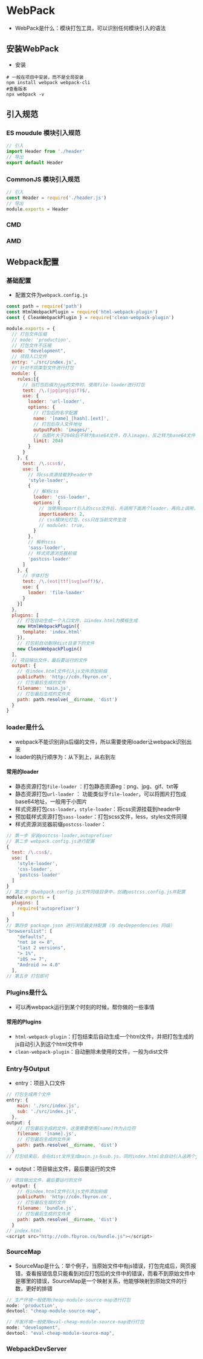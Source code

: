 # WebPack
* WebPack是什么：模块打包工具，可以识别任何模块引入的语法
## 安装WebPack
* 安装
```shell
# 一般在项目中安装，而不是全局安装
npm install webpack webpack-cli
#查看版本
npx webpack -v
```

## 引入规范
### ES moudule 模块引入规范
```javascript
// 引入
import Header from './header'
// 导出
export default Header
```

### CommonJS 模块引入规范
```javascript
// 引入
const Header = require('./header.js')
// 导出
module.exports = Header
```

### CMD
### AMD

## Webpack配置
### 基础配置
* 配置文件为`webpack.config.js`
```javascript
const path = require('path')
const HtmlWebpackPlugin = require('html-webpack-plugin')
const { CleanWebpackPlugin } = require('clean-webpack-plugin')

module.exports = {
  // 打包文件压缩
  // mode: 'production',
  // 打包文件不压缩
  mode: "development",
  // 项目入口文件
  entry: './src/index.js',
  // 针对不同类型文件进行打包
  module: {
    rules:[{
      // 当打包后缀为jpg的文件时，使用file-loader进行打包
      test: /\.(jpg|png|gif)$/,
      use: {
        loader: 'url-loader',
        options: {
          // 打包后的名字配置
          name: '[name]_[hash].[ext]',
          // 打包后存入文件地址
          outputPath: 'images/',
          // 当图片大于2048后不转为base64文件，存入images，反之转为base64文件
          limit: 2048
        }
      }
    }, {
      test: /\.scss$/,
      use: [
        // 将css资源挂载到header中
        'style-loader', 
        {
          // 解析css
          loader: 'css-loader',
          options: {
            // 当使用import引入的scss文件后，先调用下面两个loader，再向上调用，否则直接向上调用
            importLoaders: 2,
            // css模块化打包，css只在当前文件生效
            // modules: true,
          }
        }, 
        // 解析scss
        'sass-loader', 
        // 样式资源浏览器前缀
        'postcss-loader'
      ]
    }, {
      // 字体打包
      test: /\.(eot|ttf|svg|woff)$/,
      use: {
        loader: 'file-loader'
      }
    }]
  },
  plugins: [
    // 打包自动生成一个入口文件，以index.html为模板生成
    new HtmlWebpackPlugin({
      template: 'index.html'
    }),
    // 打包前自动删除dist目录下的文件
    new CleanWebpackPlugin()
  ],
  // 项目输出文件，最后要运行的文件
  output: {
    // 在index.html文件引入js文件添加前缀
    publicPath: 'http://cdn.fbyron.cn',
    // 打包最后生成的文件
    filename: 'main.js',
    // 打包最后生成的文件夹
    path: path.resolve(__dirname, 'dist')
  }
}
```

### loader是什么
* webpack不能识别非js后缀的文件，所以需要使用loader让webpack识别出来
* loader的执行顺序为：从下到上，从右到左

#### 常用的loader
* 静态资源打包`file-loader` ：打包静态资源eg：png、jpg、gif、txt等
* 静态资源打包`url-loader` ： 功能类似于`file-loader`，可以将图片打包成base64地址，一般用于小图片
* 样式资源打包`css-loader`，`style-loader`：将css资源挂载到header中
* 预加载样式资源打包`sass-loader`：打包scss文件，less，styles文件同理
* 样式资源浏览器前缀`postcss-loader`：

```javascript
// 第一步 安装postcss-loader,autoprefixer
// 第二步 webpack.config.js进行配置
{
  test: /\.css$/,
  use: [
    'style-loader', 
    'css-loader',  
    'postcss-loader'
  ]
}
// 第三步 在webpack.config.js文件同级目录中，创建postcss.config.js并配置
module.exports = {
  plugins: [
    require('autoprefixer')
  ]
}
// 第四步 package.json 进行浏览器支持配置（与 devDependencies 同级）
"browserslist": [
    "defaults",
    "not ie <= 8",
    "last 2 versions",
    "> 1%",
    "iOS >= 7",
    "Android >= 4.0"
  ],
// 第五步 打包即可
```

### Plugins是什么
* 可以再webpack运行到某个时刻的时候，帮你做的一些事情

#### 常用的Plugins
* `html-webpack-plugin`：打包结束后自动生成一个html文件，并把打包生成的js自动引入到这个html文件中
* `clean-webpack-plugin`：自动删除未使用的文件，一般为dist文件

### Entry与Output
* entry：项目入口文件

```javascript
// 打包生成两个文件
entry: {
    main: './src/index.js',
    sub: './src/index.js',
  },
output: {
    // 打包最后生成的文件，这里需要使用[name]作为占位符
    filename: '[name].js',
    // 打包最后生成的文件夹
    path: path.resolve(__dirname, 'dist')
  }
// 打包结束后，会在dist文件生成main.js与sub.js，同时index.html会自动引入这两个js文件
```

* output：项目输出文件，最后要运行的文件

```javascript
// 项目输出文件，最后要运行的文件
  output: {
    // 在index.html文件引入js文件添加前缀
    publicPath: 'http://cdn.fbyron.cn',
    // 打包最后生成的文件
    filename: 'bundle.js',
    // 打包最后生成的文件夹
    path: path.resolve(__dirname, 'dist')
  }
// index.html
<script src="http://cdn.fbyron.cn/bundle.js"></script>
```

### SourceMap
* SourceMap是什么：举个例子，当原始文件中有js错误，打包完成后，网页报错，查看报错信息只能看到对应打包后的文件中的错误，而看不到原始文件中是哪里的错误，SourceMap是一个映射关系，他能够映射到原始文件的行数，更好的排错

```javascript
// 生产环境一般使用cheap-module-source-map进行打包
mode: 'production',
devtool: "cheap-module-source-map",

// 开发环境一般使用eval-cheap-module-source-map进行打包
mode: "development",
devtool: "eval-cheap-module-source-map",
```

### WebpackDevServer




























